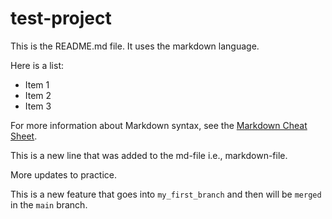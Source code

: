 # test-project

This is the README.md file. It uses the markdown language.

Here is a list:

  + Item 1
  + Item 2
  + Item 3

For more information about Markdown syntax, see the [Markdown Cheat Sheet](https://www.markdownguide.org/cheat-sheet/).

This is a new line that was added to the md-file i.e., markdown-file.

More updates to practice.

This is a new feature that goes into `my_first_branch` and then will be `merged` in the `main` branch.